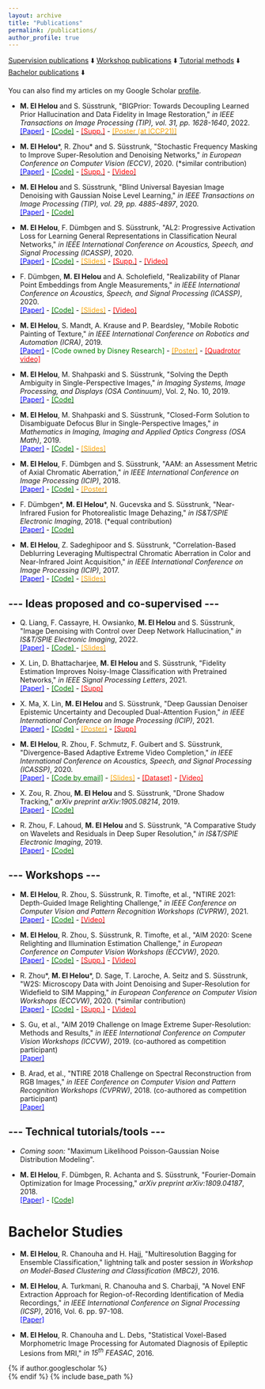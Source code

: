 ```yaml
---
layout: archive
title: "Publications"
permalink: /publications/
author_profile: true
---
```


[Supervision publications](https://majedelhelou.github.io/publications/) ⬇️
[Workshop publications](https://majedelhelou.github.io/publications/) ⬇️
[Tutorial methods](https://majedelhelou.github.io/publications/) ⬇️
[Bachelor publications](https://majedelhelou.github.io/publications/) ⬇️

You can also find my articles on my Google Scholar [profile](https://scholar.google.ch/citations?hl=en&user=caOfhrkAAAAJ).

- **M. El Helou**  and S. Süsstrunk, "BIGPrior: Towards Decoupling Learned Prior Hallucination and Data Fidelity in Image Restoration," *in IEEE Transactions on Image Processing (TIP), vol. 31, pp. 1628-1640*, 2022.  
[<span style="color:blue">[Paper]</span>](https://infoscience.epfl.ch/record/291164?&ln=en) - [<span style="color:green">[Code]</span>](https://github.com/majedelhelou/BIGPrior) - [<span style="color:red">[Supp.]</span>](https://github.com/majedelhelou/BIGPrior/blob/main/BIGPrior_supplementary_material.pdf) - [<span style="color:orange">[Poster (at ICCP21)]</span>](https://github.com/majedelhelou/majedelhelou.github.io/blob/master/_pages/BIGPrior_ICCP21_Poster.pdf)

- **M. El Helou**\*, R. Zhou\*  and S. Süsstrunk, "Stochastic Frequency Masking to Improve Super-Resolution and Denoising Networks," *in European Conference on Computer Vision (ECCV)*, 2020. (\*similar contribution)  
[<span style="color:blue">[Paper]</span>](https://infoscience.epfl.ch/record/278794?ln=en) - [<span style="color:green">[Code]</span>](https://github.com/majedelhelou/SFM) - [<span style="color:red">[Supp.]</span>](https://github.com/majedelhelou/SFM/blob/master/SFM_supp.pdf) - [<span style="color:red">[Video]</span>](https://www.youtube.com/watch?v=9ndox0p2gFg)

- **M. El Helou** and S. Süsstrunk, "Blind Universal Bayesian Image Denoising with Gaussian Noise Level Learning," *in IEEE Transactions on Image Processing (TIP), vol. 29, pp. 4885-4897*, 2020.  
[<span style="color:blue">[Paper]</span>](https://arxiv.org/abs/1907.03029) - [<span style="color:green">[Code]</span>](https://github.com/majedelhelou/BUIFD)

- **M. El Helou**, F. Dümbgen and S. Süsstrunk, "AL2: Progressive Activation Loss for Learning General Representations in Classification Neural Networks," *in IEEE International Conference on Acoustics, Speech, and Signal Processing (ICASSP)*, 2020.  
[<span style="color:blue">[Paper]</span>](https://infoscience.epfl.ch/record/274623/) - [<span style="color:green">[Code]</span>](https://github.com/majedelhelou/AL2) - [<span style="color:orange">[Slides]</span>](AL2_slides.pdf) - [<span style="color:red">[Supp.]</span>](https://infoscience.epfl.ch/record/271444) - [<span style="color:red">[Video]</span>](AL2_video.mp4)

- F. Dümbgen, **M. El Helou** and A. Scholefield, "Realizability of Planar Point Embeddings from Angle Measurements," *in IEEE International Conference on Acoustics, Speech, and Signal Processing (ICASSP)*, 2020.  
[<span style="color:blue">[Paper]</span>](https://infoscience.epfl.ch/record/274650/) - [<span style="color:green">[Code]</span>](https://github.com/duembgen/AngleRealizability) - [<span style="color:orange">[Slides]</span>](AngleRealizability_slides.pdf) - [<span style="color:red">[Video]</span>](https://youtu.be/XZi0NK60NCI)

- **M. El Helou**, S. Mandt, A. Krause and P. Beardsley, "Mobile Robotic Painting of Texture," *in IEEE International Conference on Robotics and Automation (ICRA)*, 2019.  
[<span style="color:blue">[Paper]</span>](https://infoscience.epfl.ch/record/265370/) - <span style="color:green">[Code owned by Disney Research]</span> - [<span style="color:orange">[Poster]</span>](ICRA_A0.pdf) - [<span style="color:red">[Quadrotor video]</span>](https://youtu.be/YTvr3jCsf0o)

- **M. El Helou**, M. Shahpaski and S. Süsstrunk, "Solving the Depth Ambiguity in Single-Perspective Images," *in Imaging Systems, Image Processing, and Displays (OSA Continuum)*, Vol. 2, No. 10, 2019.  
[<span style="color:blue"> [Paper]</span>](https://infoscience.epfl.ch/record/270833) - [<span style="color:green"> [Code]</span>](blur_disambiguation.md)

- **M. El Helou**, M. Shahpaski and S. Süsstrunk, "Closed-Form Solution to Disambiguate Defocus Blur in Single-Perspective Images," *in Mathematics in Imaging, Imaging and Applied Optics Congress (OSA Math)*, 2019.  
[<span style="color:blue"> [Paper]</span>](https://infoscience.epfl.ch/record/264918) - [<span style="color:green"> [Code]</span>](blur_disambiguation.md) - [<span style="color:orange"> [Slides]</span>](OSA_presentation.pdf)

- **M. El Helou**, F. Dümbgen and S. Süsstrunk, "AAM: an Assessment Metric of Axial Chromatic Aberration," *in IEEE International Conference on Image Processing (ICIP)*, 2018.  
[<span style="color:blue"> [Paper]</span>](https://infoscience.epfl.ch/record/255464) - [<span style="color:green"> [Code]</span>](https://github.com/duembgen/AAM_ICIP18) - [<span style="color:orange"> [Poster]</span>](AAM_poster.pdf)

- F. Dümbgen\*, **M. El Helou**\*, N. Gucevska and S. Süsstrunk, "Near-Infrared Fusion for Photorealistic Image Dehazing," *in IS&T/SPIE Electronic Imaging*, 2018. (\*equal contribution)  
[<span style="color:blue"> [Paper]</span>](https://infoscience.epfl.ch/record/253201) - [<span style="color:green"> [Code] </span>](https://github.com/duembgen/NIRdehazing)

- **M. El Helou**, Z. Sadeghipoor and S. Süsstrunk, "Correlation-Based Deblurring Leveraging Multispectral Chromatic Aberration in Color and Near-Infrared Joint Acquisition," *in IEEE International Conference on Image Processing (ICIP)*, 2017.  
[<span style="color:blue"> [Paper]</span>](https://infoscience.epfl.ch/record/231919) - [<span style="color:green"> [Code]</span>](https://github.com/majedelhelou/Multispectral_Deblurring) - [<span style="color:orange"> [Slides]</span>](MSDeblur_presentation.pdf)


## --- Ideas proposed and co-supervised ---
- Q. Liang, F. Cassayre, H. Owsianko, **M. El Helou** and S. Süsstrunk, "Image Denoising with Control over Deep Network Hallucination,"  *in IS&T/SPIE Electronic Imaging*, 2022.  
[<span style="color:blue"> [Paper]</span>](https://infoscience.epfl.ch/record/291129?&ln=en) - [<span style="color:green"> [Code] </span>](https://github.com/IVRL/CCID)  - [<span style="color:orange"> [Slides]</span>](CCID2022.pdf)

- X. Lin, D. Bhattacharjee, **M. El Helou** and S. Süsstrunk, "Fidelity Estimation Improves Noisy-Image Classification with Pretrained Networks," *in IEEE Signal Processing Letters*, 2021.  
[<span style="color:blue">[Paper]</span>](https://arxiv.org/abs/2106.00673) - [<span style="color:green">[Code]</span>](https://github.com/IVRL/FG-NIC) - [<span style="color:red">[Supp]</span>](https://github.com/IVRL/FG-NIC/blob/main/materials/supp.pdf)

- X. Ma, X. Lin, **M. El Helou** and S. Süsstrunk, "Deep Gaussian Denoiser Epistemic Uncertainty and Decoupled Dual-Attention Fusion," *in IEEE International Conference on Image Processing (ICIP)*, 2021.  
[<span style="color:blue">[Paper]</span>](http://arxiv.org/abs/2101.04631) - [<span style="color:green">[Code]</span>](https://github.com/IVRL/DEU) - [<span style="color:orange">[Poster]</span>](ICIP2021_poster.pdf) - [<span style="color:red">[Supp]</span>](https://github.com/IVRL/DEU/blob/main/supplementary_material.pdf)

- **M. El Helou**, R. Zhou, F. Schmutz, F. Guibert and S. Süsstrunk, "Divergence-Based Adaptive Extreme Video Completion," *in IEEE International Conference on Acoustics, Speech, and Signal Processing (ICASSP)*, 2020.  
[<span style="color:blue">[Paper]</span>](https://infoscience.epfl.ch/record/277003/) - [<span style="color:green">[Code by email]</span>](https://github.com/majedelhelou/) - [<span style="color:orange">[Slides]</span>](ADEFAN_slides.pdf) - [<span style="color:red">[Dataset]</span>](https://ieee-dataport.org/documents/extreme-video-completion-dataset) - [<span style="color:red">[Video]</span>](ADEFAN_video.mp4)

- X. Zou, R. Zhou, **M. El Helou** and S. Süsstrunk, "Drone Shadow Tracking," *arXiv preprint arXiv:1905.08214*, 2019.  
[<span style="color:blue"> [Paper]</span>](https://arxiv.org/abs/1905.08214) - [<span style="color:green"> [Code] </span>](https://github.com/IVRL/Drone-Shadow-Tracking)

- R. Zhou, F. Lahoud, **M. El Helou** and S. Süsstrunk, "A Comparative Study on Wavelets and Residuals in Deep Super Resolution," *in IS&T/SPIE Electronic Imaging*, 2019.  
[<span style="color:blue"> [Paper]</span>](https://infoscience.epfl.ch/record/262784?ln=en) - [<span style="color:green"> [Code] </span>](https://github.com/IVRL/Deep-Super-Resolution)


## --- Workshops ---
- **M. El Helou**, R. Zhou, S. Süsstrunk, R. Timofte, et al., "NTIRE 2021: Depth-Guided Image Relighting Challenge," *in IEEE Conference on Computer Vision and Pattern Recognition Workshops (CVPRW)*, 2021.  
[<span style="color:blue">[Paper]</span>](https://arxiv.org/abs/2104.13365) - [<span style="color:green">[Code]</span>](https://github.com/majedelhelou/VIDIT) - [<span style="color:red">[Video]</span>](https://youtu.be/TSpct2FGCBw)

- **M. El Helou**, R. Zhou, S. Süsstrunk, R. Timofte, et al., "AIM 2020: Scene Relighting and Illumination Estimation Challenge," *in European Conference on Computer Vision Workshops (ECCVW)*, 2020.  
[<span style="color:blue">[Paper]</span>](https://arxiv.org/abs/2009.12798) - [<span style="color:green">[Code]</span>](https://github.com/majedelhelou/VIDIT) - [<span style="color:red">[Supp.]</span>](https://github.com/majedelhelou/VIDIT/blob/master/AIM_2020_Relighting_Supp.pdf) - [<span style="color:red">[Video]</span>](https://www.youtube.com/watch?v=Zn7R0fbXJZw)

- R. Zhou\*, **M. El Helou**\*, D. Sage, T. Laroche, A. Seitz and S. Süsstrunk, "W2S: Microscopy Data with Joint Denoising and Super-Resolution for Widefield to SIM Mapping," *in European Conference on Computer Vision Workshops (ECCVW)*, 2020. (\*similar contribution)  
[<span style="color:blue">[Paper]</span>](https://arxiv.org/abs/2003.05961) - [<span style="color:green">[Code]</span>](https://github.com/ivrl/w2s) - [<span style="color:red">[Supp.]</span>](https://github.com/IVRL/w2s/blob/master/w2s_supp.pdf) - [<span style="color:red">[Video]</span>](https://www.youtube.com/watch?v=mStALVFBcSA)

- S. Gu, et al., "AIM 2019 Challenge on Image Extreme Super-Resolution: Methods and Results," *in IEEE International Conference on Computer Vision Workshops (ICCVW)*, 2019. (co-authored as competition participant)  
[<span style="color:blue"> [Paper]</span>](https://www.research-collection.ethz.ch/handle/20.500.11850/391538)

- B. Arad, et al., "NTIRE 2018 Challenge on Spectral Reconstruction from RGB Images," *in IEEE Conference on Computer Vision and Pattern Recognition Workshops (CVPRW)*, 2018. (co-authored as competition participant)  
[<span style="color:blue"> [Paper]</span>](http://openaccess.thecvf.com/content_cvpr_2018_workshops/w13/html/Arad_NTIRE_2018_Challenge_CVPR_2018_paper.html)


## --- Technical tutorials/tools ---
- *Coming soon:* "Maximum Likelihood Poisson-Gaussian Noise Distribution Modeling".

- **M. El Helou**, F. Dümbgen, R. Achanta and S. Süsstrunk, "Fourier-Domain Optimization for Image Processing," *arXiv preprint arXiv:1809.04187*, 2018.  
[<span style="color:blue"> [Paper]</span>](https://arxiv.org/abs/1809.04187) - [<span style="color:green"> [Code] </span>](https://github.com/duembgen/fourier-deconv)


  
# Bachelor Studies
- **M. El Helou**, R. Chanouha and H. Hajj, "Multiresolution Bagging for Ensemble Classification," lightning talk and poster session *in Workshop on Model-Based Clustering and Classification (MBC2)*, 2016.

- **M. El Helou**, A. Turkmani, R. Chanouha and S. Charbaji, "A Novel ENF Extraction Approach for Region-of-Recording Identification of Media Recordings," *in IEEE International Conference on Signal Processing (ICSP)*, 2016, Vol. 6. pp. 97-108.  
[<span style="color:blue"> [Paper]</span>](http://aircconline.com/csit/csit652.pdf#page=107)

- **M. El Helou**, R. Chanouha and L. Debs, "Statistical Voxel-Based Morphometric Image Processing for Automated Diagnosis of Epileptic Lesions from MRI," *in 15<sup>th</sup> FEASAC*, 2016.

{% if author.googlescholar %}  
{% endif %}
{% include base_path %}

